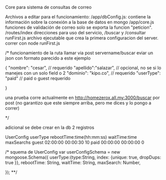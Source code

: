 Core para sistema de consultas de correo

Archivos a editar para el funcionamiento:
/app/dbConfig.js:
	contiene la información sobre la conexión a la base de datos en mongo
/app/core.js
	funciones de validación de correo solo se exporta la funcion "peticion".
/routes/index
	direcciones para uso del servicio, /buscar y /consultar
runFirst.js
	archivo ejecutable que crea la primera configuracion del server. correr con node runFirst.js


/*
funcionamiento de la ruta
llamar via post servername/buscar
eviar un json con formato parecido a este ejemplo

{
   "nombre": "cesar",     // requerido
    "apellido":"salazar", // opcional, no se si lo manejes con un solo field o 2 
    "dominio": "kipo.co", // requerido
    "userType": "paid"  // paid o guest requerido
    
}

una prueba corre actualmente en http://homezerox.all.my:3000/buscar por post
(no garantizo que este siempre arriba, pero me dices y lo pongo a correr)


*/

adicional se debe crear en la db 2 registros 

UserConfig
userType	rebootTime:time(hh:mm:ss) waitTime:time maxSearchs 
guest		02:00:00				   00:00:30	 		10
paid		00:00:00				   00:00:00			0	

/* squema de UserConfig
var userConfigSchema = new mongoose.Schema({
    userType:{type:String, index: {unique: true, dropDups: true }},
    rebootTime: String,
    waitTime: String,
    maxSearch: Number,
        
});
**/